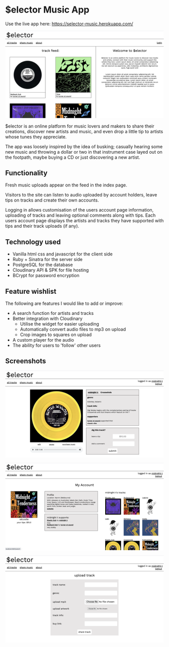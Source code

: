 # $elector Music App

Use the live app here: https://selector-music.herokuapp.com/

![$elector homepage screenshot](assets/Selector-index-screenshot.png)

$elector is an online platform for music lovers and makers to share their creations, discover new artists and music, and even drop a little tip to artists whose tunes they appreciate.

The app was loosely inspired by the idea of busking; casually hearing some new music and throwing a dollar or two in that instrument case layed out on the footpath, maybe buying a CD or just discovering a new artist.

## Functionality

Fresh music uploads appear on the feed in the index page.

Visitors to the site can listen to audio uploaded by account holders, leave tips on tracks and create their own accounts. 

Logging in allows customisation of the users account page information, uploading of tracks and leaving optional comments along with tips. Each users account page displays the artists and tracks they have supported with tips and their track uploads (if any).

## Technology used

- Vanilla html css and javascript for the client side
- Ruby + Sinatra for the server side
- PostgreSQL for the database
- Cloudinary API & SPK for file hosting
- BCrypt for password encryption 

## Feature wishlist

The following are features I would like to add or improve:

- A search function for artists and tracks
- Better integration with Cloudinary
    - Utilise the widget for easier uploading
    - Automatically convert audio files to mp3 on upload
    -  Crop images to squares on upload
- A custom player for the audio
- The ability for users to 'follow' other users

## Screenshots

![selector track page](assets/selector-track-page.png)

![selector user page](assets/selector-user-page.png)

![selector upload page](assets/selector-upload-page.png)





